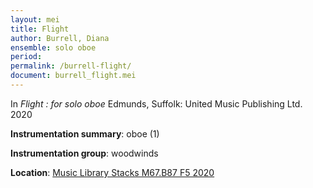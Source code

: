 ```yaml
---
layout: mei
title: Flight
author: Burrell, Diana
ensemble: solo oboe
period:
permalink: /burrell-flight/
document: burrell_flight.mei
---
```


In *Flight : for solo oboe* Edmunds, Suffolk: United Music Publishing Ltd. 2020

**Instrumentation summary**: oboe (1)

**Instrumentation group**: woodwinds

**Location**: <a href="https://tufts.primo.exlibrisgroup.com/permalink/01TUN_INST/1kc9gia/alma991018963975103851" target="_blank">Music Library Stacks M67.B87 F5 2020</a>